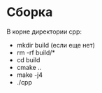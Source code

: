 # Сборка

В корне директории cpp:
* mkdir build (если еще нет)
* rm -rf build/*
* cd build
* cmake ..
* make -j4
* ./cpp

